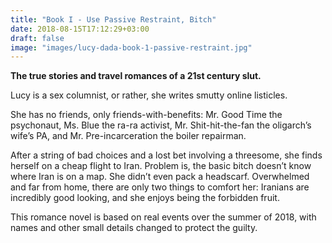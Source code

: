 ```yaml
---
title: "Book I - Use Passive Restraint, Bitch"
date: 2018-08-15T17:12:29+03:00
draft: false
image: "images/lucy-dada-book-1-passive-restraint.jpg"
---
```


**The true stories and travel romances of a 21st century slut.**

Lucy is a sex columnist, or rather, she writes smutty online listicles.

She has no friends, only friends-with-benefits: Mr. Good Time the psychonaut, Ms. Blue the ra-ra activist, Mr. Shit-hit-the-fan the oligarch’s wife’s PA, and Mr. Pre-incarceration the boiler repairman.

After a string of bad choices and a lost bet involving a threesome, she finds herself on a cheap flight to Iran. Problem is, the basic bitch doesn’t know where Iran is on a map. She didn’t even pack a headscarf. Overwhelmed and far from home, there are only two things to comfort her: Iranians are incredibly good looking, and she enjoys being the forbidden fruit.

This romance novel is based on real events over the summer of 2018, with names and other small details changed to protect the guilty.
